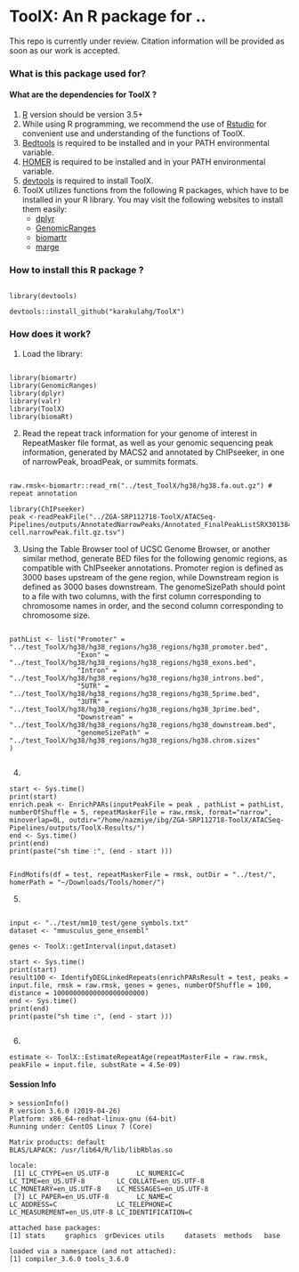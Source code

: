 # ToolX: An R package for ..
This repo is currently under review. Citation information will be provided as soon as our work is accepted. 
### What is this package used for? 


#### What are the dependencies for ToolX ?
1. [R](https://www.r-project.org/) version should be version 3.5+
2. While using R programming, we recommend the use of [Rstudio](https://www.rstudio.com/products/rstudio/download/) for convenient use and understanding of the functions of ToolX.
3. [Bedtools](https://bedtools.readthedocs.io/en/latest/content/installation.html) is required to be installed and in your PATH environmental variable.
4. [HOMER](http://homer.ucsd.edu/homer/introduction/install.html) is required to be installed and in your PATH environmental variable.
5. [devtools](https://cran.r-project.org/web/packages/devtools/readme/README.html) is required to install ToolX.
6. ToolX utilizes functions from the following R packages, which have to be installed in your R library. You may visit the following websites to install them easily: 
    - [dplyr](https://dplyr.tidyverse.org/)
    - [GenomicRanges](https://bioconductor.org/packages/release/bioc/html/GenomicRanges.html)
    - [biomartr](https://cran.r-project.org/web/packages/biomartr/readme/README.html)
    - [marge](https://robertamezquita.github.io/marge/index.html)


### How to install this R package ?
```

library(devtools)

devtools::install_github("karakulahg/ToolX")

```

### How does it work?

1. Load the library:
```

library(biomartr)
library(GenomicRanges)
library(dplyr)
library(valr)
library(ToolX)
library(biomaRt)

```

2. Read the repeat track information for your genome of interest in RepeatMasker file format, as well as your genomic sequencing peak information, generated by MACS2 and annotated by ChIPseeker, in one of narrowPeak, broadPeak, or summits formats.
```

raw.rmsk<-biomartr::read_rm("../test_ToolX/hg38/hg38.fa.out.gz") # repeat annotation

library(ChIPseeker)
peak <-readPeakFile("../ZGA-SRP112718-ToolX/ATACSeq-Pipelines/outputs/AnnotatedNarrowPeaks/Annotated_FinalPeakListSRX3013845_SRX3013846_Human_2-cell.narrowPeak.filt.gz.tsv")

```
3. Using the Table Browser tool of UCSC Genome Browser, or another similar method, generate BED files for the following genomic regions, as compatible with ChIPseeker annotations. Promoter region is defined as 3000 bases upstream of the gene region, while Downstream region is defined as 3000 bases downstream. The genomeSizePath should point to a file with two columns, with the first column corresponding to chromosome names in order, and the second column corresponding to chromosome size.
```

pathList <- list("Promoter" = "../test_ToolX/hg38/hg38_regions/hg38_regions/hg38_promoter.bed",
                 "Exon" = "../test_ToolX/hg38/hg38_regions/hg38_regions/hg38_exons.bed",
                 "Intron" = "../test_ToolX/hg38/hg38_regions/hg38_regions/hg38_introns.bed",
                 "5UTR" = "../test_ToolX/hg38/hg38_regions/hg38_regions/hg38_5prime.bed",
                 "3UTR" = "../test_ToolX/hg38/hg38_regions/hg38_regions/hg38_3prime.bed",
                 "Downstream" = "../test_ToolX/hg38/hg38_regions/hg38_regions/hg38_downstream.bed",
                 "genomeSizePath" = "../test_ToolX/hg38/hg38_regions/hg38_regions/hg38.chrom.sizes"
)


```
4.
```
start <- Sys.time()
print(start)
enrich.peak <- EnrichPARs(inputPeakFile = peak , pathList = pathList, numberOfShuffle = 5, repeatMaskerFile = raw.rmsk, format="narrow", minoverlap=0L, outdir="/home/nazmiye/ibg/ZGA-SRP112718-ToolX/ATACSeq-Pipelines/outputs/ToolX-Results/")
end <- Sys.time()
print(end)
print(paste("sh time :", (end - start )))


FindMotifs(df = test, repeatMaskerFile = rmsk, outDir = "../test/", homerPath = "~/Downloads/Tools/homer/")

```

5.
```

input <- "../test/mm10_test/gene_symbols.txt"
dataset <- "mmusculus_gene_ensembl"

genes <- ToolX::getInterval(input,dataset)

start <- Sys.time()
print(start)
result100 <- IdentifyDEGLinkedRepeats(enrichPARsResult = test, peaks = input.file, rmsk = raw.rmsk, genes = genes, numberOfShuffle = 100, distance = 10000000000000000000000)
end <- Sys.time()
print(end)
print(paste("sh time :", (end - start )))


```

6.
```
estimate <- ToolX::EstimateRepeatAge(repeatMasterFile = raw.rmsk, peakFile = input.file, substRate = 4.5e-09)

```

#### Session Info

```
> sessionInfo()
R version 3.6.0 (2019-04-26)
Platform: x86_64-redhat-linux-gnu (64-bit)
Running under: CentOS Linux 7 (Core)

Matrix products: default
BLAS/LAPACK: /usr/lib64/R/lib/libRblas.so

locale:
 [1] LC_CTYPE=en_US.UTF-8       LC_NUMERIC=C               LC_TIME=en_US.UTF-8        LC_COLLATE=en_US.UTF-8     LC_MONETARY=en_US.UTF-8    LC_MESSAGES=en_US.UTF-8   
 [7] LC_PAPER=en_US.UTF-8       LC_NAME=C                  LC_ADDRESS=C               LC_TELEPHONE=C             LC_MEASUREMENT=en_US.UTF-8 LC_IDENTIFICATION=C       

attached base packages:
[1] stats     graphics  grDevices utils     datasets  methods   base     

loaded via a namespace (and not attached):
[1] compiler_3.6.0 tools_3.6.0   

```






